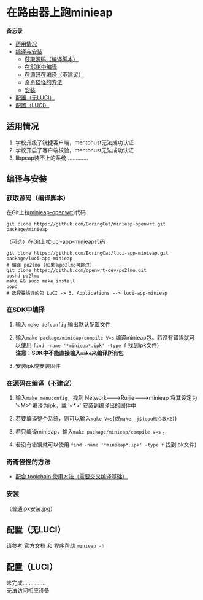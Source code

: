 # 在路由器上跑minieap <!-- omit in toc -->
**备忘录**  

- [适用情况](#适用情况)
- [编译与安装](#编译与安装)
  - [获取源码（编译脚本）](#获取源码编译脚本)
  - [在SDK中编译](#在sdk中编译)
  - [在源码在编译（不建议）](#在源码在编译不建议)
  - [奇奇怪怪的方法](#奇奇怪怪的方法)
  - [安装](#安装)
- [配置（无LUCI）](#配置无luci)
- [配置（LUCI）](#配置luci)

## 适用情况
1. 学校升级了锐捷客户端，mentohust无法成功认证
2. 学校开启了客户端校验，mentohust无法成功认证
3. libpcap装不上的系统..............

## 编译与安装
### 获取源码（编译脚本）
在Git上拉<a href="https://github.com/BoringCat/minieap-openwrt" target="_blank">minieap-openwrt</a>)代码

```
git clone https://github.com/BoringCat/minieap-openwrt.git package/minieap
```

（可选）在Git上拉<a href="https://github.com/BoringCat/luci-app-minieap" target="_blank">luci-app-minieap</a>代码

```
git clone https://github.com/BoringCat/luci-app-minieap.git package/luci-app-minieap
# 编译 po2lmo (如果有po2lmo可跳过)
git clone https://github.com/openwrt-dev/po2lmo.git
pushd po2lmo
make && sudo make install
popd
# 选择要编译的包 LuCI -> 3. Applications --> luci-app-minieap
```

### 在SDK中编译
1. 输入 `make defconfig` 输出默认配置文件

2. 输入`make package/minieap/compile V=s` 编译minieap包。若没有错误就可以使用 `find -name '*minieap*.ipk' -type f` 找到ipk文件)  
   **注意：SDK中不能直接输入`make`来编译所有包**


3. 安装ipk或安装固件

### 在源码在编译（不建议）
1. 输入`make menuconfig`，找到 Network--->Ruijie--->minieap 将其设定为 '<M\>' 编译为ipk，或 '<\*>' 安装到编译出的固件中

2. 若要编译整个系统，则可以输入`make V=s`(或`make -j$(cpu核心数+2)`)

3. 若只编译minieap，输入`make package/minieap/compile V=s` 。

4. 若没有错误就可以使用 `find -name '*minieap*.ipk' -type f` 找到ipk文件)  

### 奇奇怪怪的方法
* <a href="https://github.com/BoringCat/minieap-openwrt#%E9%85%8D%E5%90%88-toolchain-%E4%BD%BF%E7%94%A8%E6%96%B9%E6%B3%95%E9%9C%80%E8%A6%81%E4%BA%A4%E5%8F%89%E7%BC%96%E8%AF%91%E5%9F%BA%E7%A1%80" target="_blank">配合 toolchain 使用方法（需要交叉编译基础）</a>


### 安装
（普通ipk安装.jpg）

## 配置（无LUCI）
请参考 [官方文档][1] 和 程序帮助 `minieap -h`

## 配置（LUCI）
未完成...............  
无法访问相应设备


[1]: https://github.com/updateing/minieap/blob/master/README.md